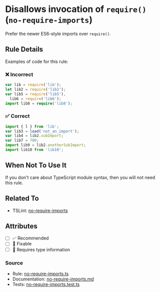 # Disallows invocation of `require()` (`no-require-imports`)

Prefer the newer ES6-style imports over `require()`.

## Rule Details

Examples of code for this rule:

<!--tabs-->

### ❌ Incorrect

```ts
var lib = require('lib');
let lib2 = require('lib2');
var lib5 = require('lib5'),
  lib6 = require('lib6');
import lib8 = require('lib8');
```

### ✅ Correct

```ts
import { l } from 'lib';
var lib3 = load('not_an_import');
var lib4 = lib2.subImport;
var lib7 = 700;
import lib9 = lib2.anotherSubImport;
import lib10 from 'lib10';
```

## When Not To Use It

If you don't care about TypeScript module syntax, then you will not need this rule.

## Related To

- TSLint: [no-require-imports](https://palantir.github.io/tslint/rules/no-require-imports/)

## Attributes

- [ ] ✅ Recommended
- [ ] 🔧 Fixable
- [ ] 💭 Requires type information

### Source

- Rule: [no-require-imports.ts](https://github.com/typescript-eslint/typescript-eslint/blob/main/packages/eslint-plugin/src/rules/no-require-imports.ts)
- Documentation: [no-require-imports.md](https://github.com/typescript-eslint/typescript-eslint/blob/main/packages/eslint-plugin/docs/rules/no-require-imports.md)
- Tests: [no-require-imports.test.ts](https://github.com/typescript-eslint/typescript-eslint/blob/main/packages/eslint-plugin/tests/rules/no-require-imports.test.ts)
